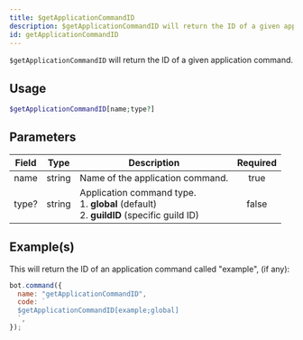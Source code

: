 ```yaml
---
title: $getApplicationCommandID
description: $getApplicationCommandID will return the ID of a given application command.
id: getApplicationCommandID
---
```


`$getApplicationCommandID` will return the ID of a given application command.

## Usage

```php
$getApplicationCommandID[name;type?]
```

## Parameters

| Field | Type   | Description                                                                                        | Required |
| ----- | ------ | -------------------------------------------------------------------------------------------------- | :------: |
| name  | string | Name of the application command.                                                                   |   true   |
| type? | string | Application command type. <br /> 1. **global** (default) <br /> 2. **guildID** (specific guild ID) |  false   |

## Example(s)

This will return the ID of an application command called "example", (if any):

```javascript
bot.command({
  name: "getApplicationCommandID",
  code: `
  $getApplicationCommandID[example;global]
  `,
});
```
